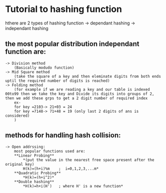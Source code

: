 # Tutorial to hashing function

hthere are 2 types of hashing function
    -> dependant hashing
    -> independant hashing

## the most popular distribution independant function are:
    -> Division method
        (Basically modudo function)
    -> Mid Square method
        (take the square of a key and then eleminate digits from both ends uptil the required number of digits is reached)
    -> Folding method
        (for example if we are reading a key and our table is indexed 00to99 then we take the key and Divide its digits into groups of 2, then we add these grps to get a 2 digit number of required index
        ex- 
        for key =2103-> 21+03 = 24 
        for key =7148-> 71+48 = 19 (only last 2 digits of ans is considered) 
        )


## methods for handling hash collision:
    -> Open addrssing:
        most popular functions used are:
        **Linear Probing**
            *(put the value in the nearest free space present after the original key)
            H(k)=(h+i)%m    ;  i=0,1,2,3,...m*        
        **Quadratic Probing**
            *H(k)=(h+i^2)*
        **Double hashing**
            *H(k)=h+i(H')   ; where H' is a new function*
